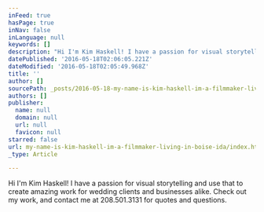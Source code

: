 ```yaml
---
inFeed: true
hasPage: true
inNav: false
inLanguage: null
keywords: []
description: "Hi I'm Kim Haskell! I have a passion for visual storytelling and use that to create amazing work for wedding clients and businesses alike. Check out my work, and contact me at 208.501.3131 for quotes and questions."
datePublished: '2016-05-18T02:06:05.221Z'
dateModified: '2016-05-18T02:05:49.968Z'
title: ''
author: []
sourcePath: _posts/2016-05-18-my-name-is-kim-haskell-im-a-filmmaker-living-in-boise-ida.md
authors: []
publisher:
  name: null
  domain: null
  url: null
  favicon: null
starred: false
url: my-name-is-kim-haskell-im-a-filmmaker-living-in-boise-ida/index.html
_type: Article

---
```

Hi I'm Kim Haskell! I have a passion for visual storytelling and use that to create amazing work for wedding clients and businesses alike. Check out my work, and contact me at 208.501.3131 for quotes and questions.